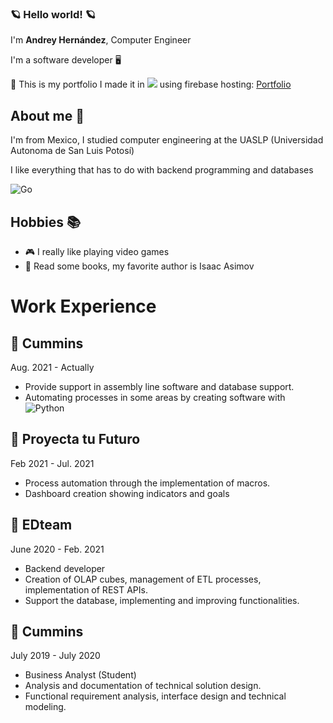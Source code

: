 ### 🪐 Hello world! 🪐 


I'm **Andrey Hernández**, Computer Engineer

I'm a software developer 🖥️

🔗 This is my portfolio I made it in <img src="https://img.shields.io/badge/Vue.js-35495E?style=for-the-badge&logo=vue.js&logoColor=4FC08D"> using firebase hosting:  <a href="https://portafolio-4ff9d.web.app/" target="_blank">Portfolio</a>

## About me 🧍
I'm from Mexico, I studied computer engineering at the UASLP (Universidad Autonoma de San Luis Potosí)

I like everything that has to do with backend programming and databases

![Go](https://img.shields.io/badge/Go-00ADD8?style=for-the-badge&logo=go&logoColor=white)



## Hobbies 📚 

-  🎮 I really like playing video games 
-  📘 Read some books, my favorite author is Isaac Asimov

# Work Experience
## 🏢 **Cummins** 

Aug. 2021 - Actually

- Provide support in assembly line software and database support. 
- Automating processes in some areas by creating software with ![Python](https://img.shields.io/badge/Python-14354C?style=for-the-badge&logo=python&logoColor=white)

## 🏢 **Proyecta tu Futuro** 

Feb 2021 - Jul. 2021

- Process automation through the implementation of macros.
- Dashboard creation showing indicators and goals


## 🏢 **EDteam** 

June 2020 - Feb. 2021

- Backend developer
- Creation of OLAP cubes, management of ETL processes, implementation of REST APIs.
- Support the database, implementing and improving functionalities.

## 🏢 **Cummins** 

July 2019 - July 2020

- Business Analyst (Student)
- Analysis and documentation of technical solution design. 
- Functional requirement analysis, interface design and technical modeling.



<!--
**AndreyAlonso/AndreyAlonso** is a ✨ _special_ ✨ repository because its `README.md` (this file) appears on your GitHub profile.

Here are some ideas to get you started:

🔭 I’m currently working on Cummins 
- 🌱 I’m currently learning ...
- 👯 I’m looking to collaborate on ...
- 🤔 I’m looking for help with ...
- 💬 Ask me about ...
- 📫 How to reach me: ...
- 😄 Pronouns: ...
- ⚡ Fun fact: ...
-->
